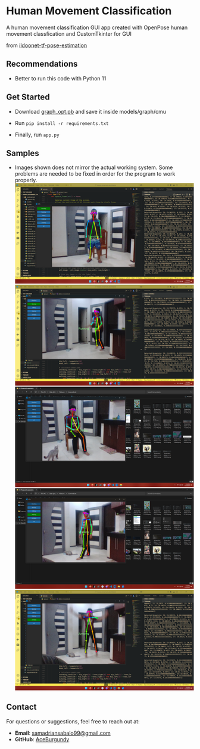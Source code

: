 
# Human Movement Classification
A human movement classification GUI app created with OpenPose human movement classfication and CustomTkinter for GUI

from [ildoonet-tf-pose-estimation](https://github.com/jiajunhua/ildoonet-tf-pose-estimation)

## Recommendations
- Better to run this code with Python 11

## Get Started
- Download [graph_opt.pb](https://download2389.mediafire.com/8hilvuag1rfgT4qiE4WEMdNUoWM77tBypN4A2AdHc7hU3RTQqdfa6zzbWq6njfmWNty7ID6onSFFLkYY8PY0InAg_7Jj_xUq7ljf6oDUhwNqMWdo3uT3If42ozStz3dIPrUA7QCAg7JpcU6gZh9YcnaTeWYGjCSv3N1vAX5swgKhiH0/qlzzr20mpocnpa3/graph_opt.pb) and save it inside models/graph/cmu

- Run `pip install -r requirements.txt`
- Finally, run `app.py`

## Samples
 - Images shown does not mirror the actual working system. Some problems are needed to be fixed in order for the program to work properly.
![Standing](results/standing.png)
![Running](results/running.png)
![Sitting](results/sitting.png)
![Walking](results/walking.png)
![Jumping](results/jumping.png)

## Contact
For questions or suggestions, feel free to reach out at:
- **Email**: samadriansabalo99@gmail.com
- **GitHub**: [AceBurgundy](https://github.com/AceBurgundy)
